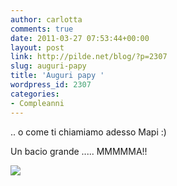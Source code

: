 ```yaml
---
author: carlotta
comments: true
date: 2011-03-27 07:53:44+00:00
layout: post
link: http://pilde.net/blog/?p=2307
slug: auguri-papy
title: 'Auguri papy '
wordpress_id: 2307
categories:
- Compleanni
---
```


.. o come ti chiamiamo adesso Mapi :)

Un bacio grande ..... MMMMMA!!

[![](http://pilde.net/blog/wp-content/uploads/2011/03/bacio.jpg)](http://None)
